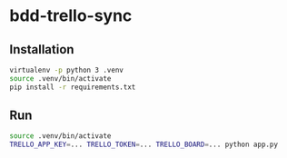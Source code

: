 # bdd-trello-sync

## Installation

```bash
virtualenv -p python 3 .venv
source .venv/bin/activate
pip install -r requirements.txt
```

## Run

```bash
source .venv/bin/activate
TRELLO_APP_KEY=... TRELLO_TOKEN=... TRELLO_BOARD=... python app.py
```